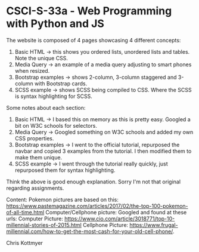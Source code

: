 # CSCI-S-33a - Web Programming with Python and JS

The website is composed of 4 pages showcasing 4 different concepts:
1. Basic HTML -> this shows you ordered lists, unordered lists and tables.  Note the unique CSS.
2. Media Query -> an example of a media query adjusting to smart phones when resized.
3. Bootstrap examples -> shows 2-column, 3-column staggered and 3-column with Bootstrap cards.
4. SCSS example -> shows SCSS being compiled to CSS.  Where the SCSS is syntax highlighting for SCSS.

Some notes about each section:
1. Basic HTML -> I based this on memory as this is pretty easy.  Googled a bit on W3C schools for selectors.
2. Media Query -> Googled something on W3C schools and added my own CSS properties.
3. Bootstrap examples -> I went to the official tutorial, repurposed the navbar and copied 3 examples from the tutorial.  I then modified them to make them unique.
4. SCSS example -> I went through the tutorial really quickly, just repurposed them for syntax highlighting.

Think the above is good enough explanation.  Sorry I'm not that original regarding assignments.

Content:
Pokemon pictures are based on this: https://www.pastemagazine.com/articles/2017/02/the-top-100-pokemon-of-all-time.html
Computer/Cellphone picture: Googled and found at these urls:
Computer Picture: https://www.cio.com/article/3018771/top-10-millennial-stories-of-2015.html
Cellphone Picture: https://www.frugal-millennial.com/how-to-get-the-most-cash-for-your-old-cell-phone/.

Chris Kottmyer

